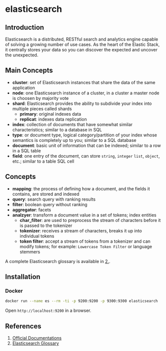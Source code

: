 # elasticsearch

## Introduction

Elasticsearch is a distributed, RESTful search and analytics engine capable of solving a growing number of use cases. As the heart of the Elastic Stack, it centrally stores your data so you can discover the expected and uncover the unexpected.

## Main Concepts

- __cluster__: set of Elasticsearch instances that share the data of the same application
- __node__: one Elasticsearch instance of a cluster, in a cluster a master node is choosen by majority vote
- __shard__: Elasticsearch provides the ability to subdivide your index into multiple pieces called shards
    - __primary__: original indexes data
    - __replicat__: indexes data replication
- __index__: collection of documents that have somewhat similar characteristics; similar to a database in SQL
- __type__: or document type, logical category/partition of your index whose semantics is completely up to you; similar to a SQL database
- __document__: basic unit of information that can be indexed; similar to a row in a SQL table
- __field__: one entry of the document, can store `string`, `integer` `list`, `object`, etc.; similar to a table SQL cell

## Concepts

- __mapping__: the process of defining how a document, and the fields it contains, are stored and indexed
- __query__: search query with ranking results
- __filter__: boolean query without ranking
- __aggregator__: facets
- __analzyer__: transform a document value in a set of tokens; index entities
    - __char_filter__: are used to preprocess the stream of characters before it is passed to the tokenizer
    - __tokenizer__: receives a stream of characters, breaks it up into individual tokens
    - __token filter__: accept a stream of tokens from a tokenizer and can modify tokens; for example: `Lowercase Token Filter` or language stemmers

A complete Elasticsearch glossary is available in [2.](#reference).

## Installation

### Docker

```bash
docker run --name es --rm -ti -p 9200:9200 -p 9300:9300 elasticsearch
```
Open `http://localhost:9200` in a browser.

<a name="reference"></a>
## References

1. [Official Documentations](https://www.elastic.co/guide/index.html)
2. [Elasticsearch Glossary](https://www.elastic.co/guide/en/elasticsearch/reference/current/glossary.html)